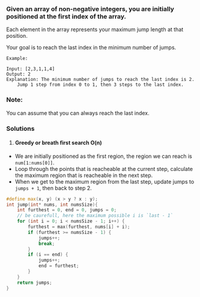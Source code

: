 ### Given an array of non-negative integers, you are initially positioned at the first index of the array.

Each element in the array represents your maximum jump length at that position.

Your goal is to reach the last index in the minimum number of jumps.

```
Example:

Input: [2,3,1,1,4]
Output: 2
Explanation: The minimum number of jumps to reach the last index is 2.
    Jump 1 step from index 0 to 1, then 3 steps to the last index.
```

### Note:

You can assume that you can always reach the last index.

### Solutions

1. #### Greedy or breath first search O(n)

- We are initially positioned as the first region, the region we can reach is `num[1:nums[0]]`.
- Loop through the points that is reacheable at the current step, calculate the maximum region that is reacheable in the next step.
- When we get to the maximum region from the last step, update jumps to `jumps + 1`, then back to step 2.

```cpp
#define max(x, y) (x > y ? x : y);
int jump(int* nums, int numsSize){
    int furthest = 0, end = 0, jumps = 0;
    // be caurefull, here the maximum possible i is `last - 1`
    for (int i = 0; i < numsSize - 1; i++) {
        furthest = max(furthest, nums[i] + i);
        if (furthest >= numsSize - 1) {
            jumps++;
            break;
        }
        if (i == end) {
            jumps++;
            end = furthest;
        }
    }
    return jumps;
}
```